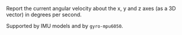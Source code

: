 Report the current angular velocity about the x, y and z axes (as a 3D vector) in degrees per second.

Supported by IMU models and by `gyro-mpu6050`.
